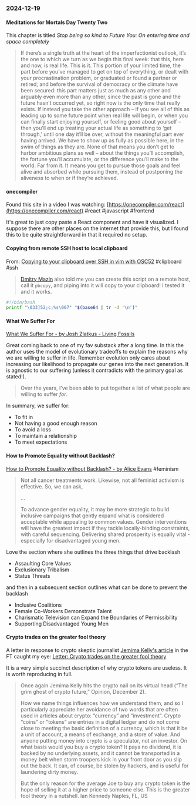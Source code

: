 ### 2024-12-19
#### Meditations for Mortals Day Twenty Two
This chapter is titled _Stop being so kind to Future You:  On entering time and space completely_

> If there’s a single truth at the heart of the imperfectionist outlook, it’s the one to which we turn as we begin this final week: that this, here and now, is real life. This is it. This portion of your limited time, the part before you’ve managed to get on top of everything, or dealt with your procrastination problem, or graduated or found a partner or retired; and before the survival of democracy or the climate have been secured: this part matters just as much as any other and arguably even more than any other, since the past is gone and the future hasn’t occurred yet, so right now is the only time that really exists. If instead you take the other approach – if you see all of this as leading up to some future point when real life will begin, or when you can finally start enjoying yourself, or feeling good about yourself – then you’ll end up treating your actual life as something to ‘get through,’ until one day it’ll be over, without the meaningful part ever having arrived. We have to show up as fully as possible here, in the swim of things as they are. None of that means you don’t get to harbor ambitious plans as well – about the things you’ll accomplish, the fortune you’ll accumulate, or the difference you’ll make to the world. Far from it. It means you get to pursue those goals and feel alive and absorbed while pursuing them, instead of postponing the aliveness to when or if they’re achieved.

#### onecompiler
Found this site in a video I was watching: [https://onecompiler.com/react](https://onecompiler.com/react) #react #javascript #frontend

It's great to just copy paste a React component and have it visualized. I suppose there are other places on the internet that provide this, but I found this to be quite straightforward in that it required no setup.

#### Copying from remote SSH host to local clipboard
From: [Copying to your clipboard over SSH in vim with OSC52](https://jvns.ca/til/vim-osc52/) #clipboard #ssh

> [Dmitry Mazin](https://www.cyberdemon.org/) also told me you can create this script on a remote host, call it `pbcopy`, and piping into it will copy to your clipboard! I tested it and it works.

```bash
#!/bin/bash
printf "\033]52;c;%s\007" "$(base64 | tr -d '\n')"
```

#### What We Suffer For
[What We Suffer For  - by Josh Zlatkus - Living Fossils](https://thelivingfossils.substack.com/p/what-we-suffer-for)

Great coming back to one of my fav substack after a long time. In this the author uses the model of evolutionary tradeoffs to explain the reasons why we are willing to suffer in life. Remember evolution only cares about increasing our likelihood to propagate our genes into the next generation. It is agnostic to our suffering (unless it contradicts with the primary goal as stated!).

> Over the years, I’ve been able to put together a list of what people are willing to suffer _for_.

In summary, we suffer for:
- To fit in
- Not having a good enough reason
- To avoid a loss
- To maintain a relationship
- To meet expectations

#### How to Promote Equality without Backlash?
[How to Promote Equality without Backlash? - by Alice Evans](https://www.ggd.world/p/how-to-promote-equality-without-backlash) #feminism

> Not all cancer treatments work. Likewise, not all feminist activism is effective. So, we can ask,
> 
> …
> 
> To advance gender equality, it may be more strategic to build inclusive campaigns that gently expand what is considered acceptable while appealing to common values. Gender interventions will have the greatest impact if they tackle locally-binding constraints, with careful sequencing. Delivering shared prosperity is equally vital - especially for disadvantaged young men.

Love the section where she outlines the three things that drive backlash

- Assaulting Core Values
- Exclusionary Tribalism
- Status Threats

and then in a subsequent section outlines what can be done to prevent the backlash

* Inclusive Coalitions
* Female Co-Workers Demonstrate Talent
* Charismatic Television can Expand the Boundaries of Permissibility
* Supporting Disadvantaged Young Men

#### Crypto trades on the greater fool theory
A letter in response to crypto skeptic journalist [Jemima Kelly's article](https://www.ft.com/content/d56802aa-fa82-40f4-9cc6-36bbb8d2b35e) in the FT caught my eye: [Letter: Crypto trades on the greater fool theory](https://www.ft.com/content/1d46a296-f28e-490c-a513-854ff1f3d668)

It is a very simple succinct description of why crypto tokens are useless. It is worth reproducing in full.

  > Once again Jemima Kelly hits the crypto nail on its virtual head (“The grim ghost of crypto future,” Opinion, December 2). 
  > 
  > How we name things influences how we understand them, and so I particularly appreciate her avoidance of two words that are often used in articles about crypto: “currency” and “investment”. Crypto “coins” or “tokens” are entries in a digital ledger and do not come close to meeting the basic definition of a currency, which is that it be a unit of account, a means of exchange, and a store of value. And anyone putting money into crypto is a speculator, not an investor. On what basis would you buy a crypto token? It pays no dividend, it is backed by no underlying assets, and it cannot be transported in a money belt when storm troopers kick in your front door as you slip out the back. It can, of course, be stolen by hackers, and is useful for laundering dirty money.
  > 
  > But the only reason for the average Joe to buy any crypto token is the hope of selling it at a higher price to someone else. This is the greater fool theory in a nutshell. Ian Kennedy Naples, FL, US

